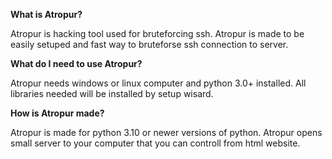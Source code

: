 **What is Atropur?**

Atropur is hacking tool used for bruteforcing ssh. Atropur is made to be easily setuped and fast way to bruteforse ssh connection to server.

**What do I need to use Atropur?**

Atropur needs windows or linux computer and python 3.0+ installed. All libraries needed will be installed by setup wisard.

**How is Atropur made?**

Atropur is made for python 3.10 or newer versions of python. Atropur opens small server to your computer that you can controll from html website.